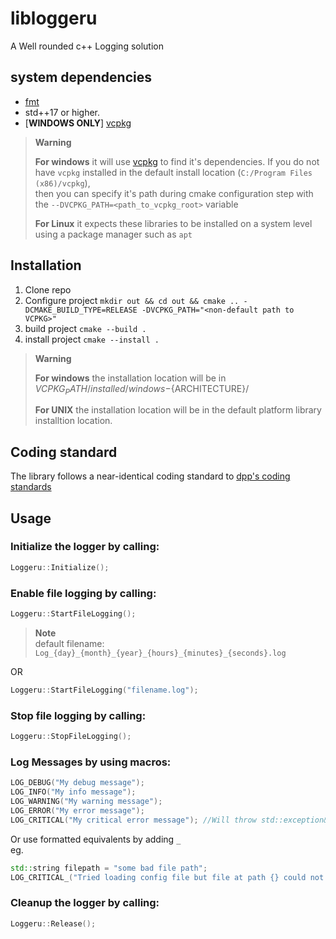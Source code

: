 # libloggeru
A Well rounded c++ Logging solution

## system dependencies
- [fmt](https://github.com/fmtlib/fmt)
- std++17 or higher. 
- [**WINDOWS ONLY**] [vcpkg](https://vcpkg.io/en/index.html)

> **Warning**
> 
> **For windows** it will use [vcpkg](https://vcpkg.io/en/index.html) to find it's dependencies. 
> If you do not have `vcpkg` installed in the default install location (`C:/Program Files (x86)/vcpkg`), <br>
> then you can specify it's path during cmake configuration step with the `--DVCPKG_PATH=<path_to_vcpkg_root>` variable
> 
> **For Linux** it expects these libraries to be installed on a system level using a package manager such as `apt`

## Installation
1. Clone repo
2. Configure project `mkdir out && cd out && cmake .. -DCMAKE_BUILD_TYPE=RELEASE -DVCPKG_PATH="<non-default path to VCPKG>"`
3. build project `cmake --build .`
5. install project `cmake --install .`

> **Warning**
> 
> **For windows** the installation location will be in ${VCPKG_PATH}/installed/windows-${ARCHITECTURE}/
>
> **For UNIX** the installation location will be in the default platform library installtion location.

## Coding standard
The library follows a near-identical coding standard to [dpp's coding standards](https://dpp.dev/coding-standards.html)

## Usage
### Initialize the logger by calling:
```cpp
Loggeru::Initialize();
```

### Enable file logging by calling:
```cpp
Loggeru::StartFileLogging();
```
> **Note** <br>
> default filename: `Log_{day}_{month}_{year}_{hours}_{minutes}_{seconds}.log`

OR 
```cpp
Loggeru::StartFileLogging("filename.log");
```

### Stop file logging by calling:
```cpp
Loggeru::StopFileLogging();
```

### Log Messages by using macros:
```cpp
LOG_DEBUG("My debug message");
LOG_INFO("My info message");
LOG_WARNING("My warning message");
LOG_ERROR("My error message");
LOG_CRITICAL("My critical error message"); //Will throw std::exception&
```

Or use formatted equivalents by adding `_`<br>
eg. 
```cpp
std::string filepath = "some bad file path";
LOG_CRITICAL_("Tried loading config file but file at path {} could not be found", filepath);
```

### Cleanup the logger by calling:
```cpp
Loggeru::Release();
```
